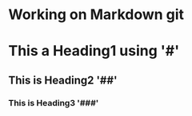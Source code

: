 # Working on Markdown git
# This a Heading1 using '#'
## This is Heading2 '##'
### This is Heading3 '###'

